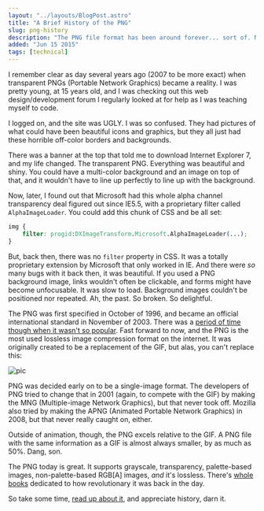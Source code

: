 ```yaml
---
layout: "../layouts/BlogPost.astro"
title: "A Brief History of the PNG"
slug: png-history
description: "The PNG file format has been around forever... sort of. Not really."
added: "Jun 15 2015"
tags: [technical]
---
```


I remember clear as day several years ago (2007 to be more exact) when transparent PNGs (Portable Network Graphics) became a reality. I was pretty young, at 15 years old, and I was checking out this web design/development forum I regularly looked at for help as I was teaching myself to code.

I logged on, and the site was UGLY. I was so confused. They had pictures of what could have been beautiful icons and graphics, but they all just had these horrible off-color borders and backgrounds.

There was a banner at the top that told me to download Internet Explorer 7, and my life changed. The transparent PNG. Everything was beautiful and shiny. You could have a multi-color background and an image on top of that, and it wouldn't have to line up perfectly to line up with the background.

Now, later, I found out that Microsoft had this whole alpha channel transparency deal figured out since IE5.5, with a proprietary filter called `AlphaImageLoader`. You could add this chunk of CSS and be all set:

```css
img {
	filter: progid:DXImageTransform.Microsoft.AlphaImageLoader(...);
}
```

But, back then, there was no `filter` property in CSS. It was a totally proprietary extension by Microsoft that only worked in IE. And there were _so_ many bugs with it back then, it was beautiful. If you used a PNG background image, links wouldn't often be clickable, and forms might have become unfocusable. It was slow to load. Background images couldn't be positioned nor repeated. Ah, the past. So broken. So delightful.

The PNG was first specified in October of 1996, and became an official international standard in November of 2003. There was a [period of time though when it wasn't so popular](http://www.libpng.org/pub/png/slashpng-1999.html).
Fast forward to now, and the PNG is the most used lossless image compression format on the internet. It was originally created to be a replacement of the GIF, but alas, you can't replace this:

![pic](http://i.imgur.com/7GuGra2.gif)

PNG was decided early on to be a single-image format. The developers of PNG tried to change that in 2001 (again, to compete with the GIF) by making the MNG (Multiple-image Network Graphics), but that never took off. Mozilla also tried by making the APNG (Animated Portable Network Graphics) in 2008, but that never really caught on, either.

Outside of animation, though, the PNG excels relative to the GIF. A PNG file with the same information as a GIF is almost always smaller, by as much as 50%. Dang, son.

The PNG today is great.
It supports grayscale, transparency, palette-based images, non-palette-based RGB[A] images, _and_ it's lossless. There's [whole books](http://www.libpng.org/pub/png/book/cover.html) dedicated to how revolutionary it was back in the day.

So take some time, [read up about it](https://en.wikipedia.org/wiki/Portable_Network_Graphics), and appreciate history, darn it.
